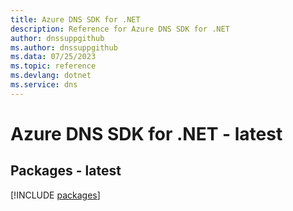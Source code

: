 ```yaml
---
title: Azure DNS SDK for .NET
description: Reference for Azure DNS SDK for .NET
author: dnssuppgithub
ms.author: dnssuppgithub
ms.data: 07/25/2023
ms.topic: reference
ms.devlang: dotnet
ms.service: dns
---
```

# Azure DNS SDK for .NET - latest
## Packages - latest
[!INCLUDE [packages](dns-index.md)]